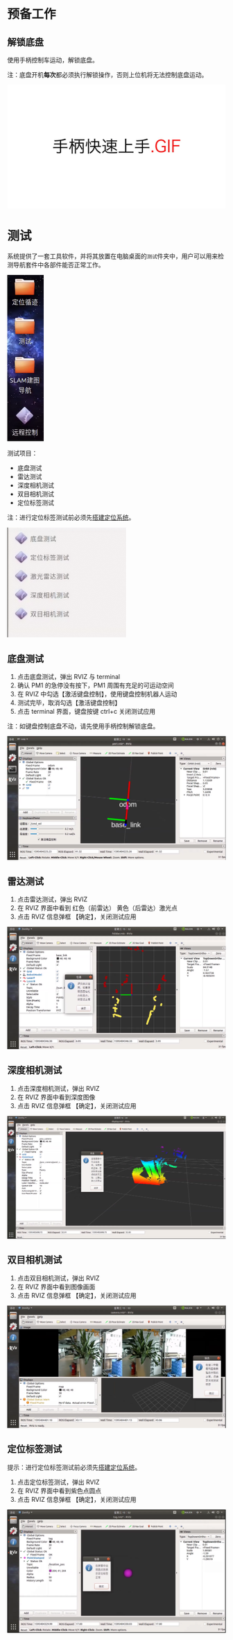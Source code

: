 
# 预备工作

## 解锁底盘

使用手柄控制车运动，解锁底盘。

注：底盘开机**每次**都必须执行解锁操作，否则上位机将无法控制底盘运动。
   
![](imgs/gamepad_quick_start.gif)




# 测试

系统提供了一套工具软件，并将其放置在电脑桌面的`测试`件夹中，用户可以用来检测导航套件中各部件能否正常工作。

![](imgs/desktop.png)

测试项目：


* 底盘测试
* 雷达测试
* 深度相机测试
* 双目相机测试
* 定位标签测试

注：进行定位标签测试前必须先[搭建定位系统](/usedoc/pmNavigationkit/user_guide/location/guide/doc)。

![](imgs/test.png)

## 底盘测试

1. 点击底盘测试，弹出 RVIZ 与 terminal
2. 确认 PM1 的急停没有按下，PM1 周围有充足的可运动空间
3. 在 RVIZ 中勾选【激活键盘控制】，使用键盘控制机器人运动
4. 测试完毕，取消勾选【激活键盘控制】
5. 点击 terminal 界面，键盘按键 ctrl+c 关闭测试应用

注：如键盘控制底盘不动，请先使用手柄控制解锁底盘。

![](imgs/base_test.png)

## 雷达测试

1. 点击雷达测试，弹出 RVIZ
2. 在 RVIZ 界面中看到 红色（前雷达） 黄色（后雷达）激光点
3. 点击 RVIZ 信息弹框 【确定】，关闭测试应用

![](imgs/lidar_test.png)


## 深度相机测试

1. 点击深度相机测试，弹出 RVIZ
2. 在 RVIZ 界面中看到深度图像
3. 点击 RVIZ 信息弹框 【确定】，关闭测试应用

![](imgs/depth_camera.png)

## 双目相机测试

1. 点击双目相机测试，弹出 RVIZ
2. 在 RVIZ 界面中看到图像画面
3. 点击 RVIZ 信息弹框 【确定】，关闭测试应用

![](imgs/camera_test.png)

## 定位标签测试

提示：进行定位标签测试前必须先[搭建定位系统](/usedoc/pmNavigationkit/user_guide/location/guide/doc)。

1. 点击定位标签测试，弹出 RVIZ
2. 在 RVIZ 界面中看到紫色点圆点
3. 点击 RVIZ 信息弹框 【确定】，关闭测试应用

![](imgs/tag_test.png)